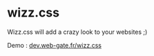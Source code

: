 wizz.css
========

Wizz.css will add a crazy look to your websites ;) 

Demo : <a href="http://dev.web-gate.fr/wizz.css">dev.web-gate.fr/wizz.css</a>
